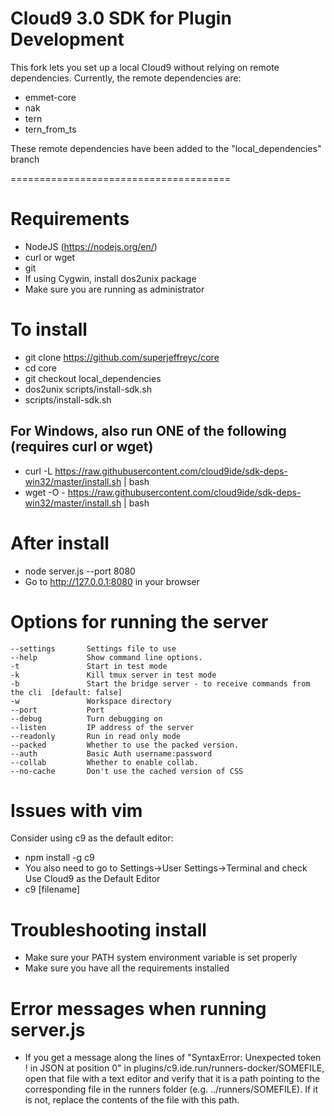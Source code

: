 Cloud9 3.0 SDK for Plugin Development
======================================

This fork lets you set up a local Cloud9 without relying on remote dependencies. Currently, the remote dependencies are:

- emmet-core
- nak
- tern
- tern_from_ts

These remote dependencies have been added to the "local_dependencies" branch

======================================

# Requirements
- NodeJS (https://nodejs.org/en/)
- curl or wget
- git
- If using Cygwin, install dos2unix package
- Make sure you are running as administrator

# To install
- git clone https://github.com/superjeffreyc/core
- cd core
- git checkout local_dependencies
- dos2unix scripts/install-sdk.sh
- scripts/install-sdk.sh

## For Windows, also run ONE of the following (requires curl or wget)
- curl -L https://raw.githubusercontent.com/cloud9ide/sdk-deps-win32/master/install.sh | bash
- wget -O - https://raw.githubusercontent.com/cloud9ide/sdk-deps-win32/master/install.sh | bash

# After install
- node server.js --port 8080
- Go to http://127.0.0.1:8080 in your browser

# Options for running the server
    --settings       Settings file to use
    --help           Show command line options.
    -t               Start in test mode
    -k               Kill tmux server in test mode
    -b               Start the bridge server - to receive commands from the cli  [default: false]
    -w               Workspace directory
    --port           Port
    --debug          Turn debugging on
    --listen         IP address of the server
    --readonly       Run in read only mode
    --packed         Whether to use the packed version.
    --auth           Basic Auth username:password
    --collab         Whether to enable collab.
    --no-cache       Don't use the cached version of CSS

# Issues with vim
Consider using c9 as the default editor:
- npm install -g c9 
- You also need to go to Settings->User Settings->Terminal and check Use Cloud9 as the Default Editor
- c9 [filename]

# Troubleshooting install
- Make sure your PATH system environment variable is set properly
- Make sure you have all the requirements installed

# Error messages when running server.js
- If you get a message along the lines of "SyntaxError: Unexpected token ! in JSON at position 0" in plugins/c9.ide.run/runners-docker/SOMEFILE, open that file with a text editor and verify that it is a path pointing to the corresponding file in the runners folder (e.g. ../runners/SOMEFILE). If it is not, replace the contents of the file with this path.
